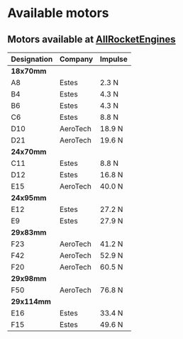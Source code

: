 # Available motors

## Motors available at [AllRocketEngines](http://www.allrocketengines.ca/Engines)

Designation|  Company|   Impulse
---|          ---|       ---
**18x70mm**||
A8|           Estes      |2.3     N
B4|           Estes      |4.3     N
B6|           Estes      |4.3     N
C6|           Estes      |8.8     N
D10|          AeroTech   |18.9    N
D21|          AeroTech   |19.6    N
**24x70mm**||
C11|          Estes      |8.8     N
D12|          Estes      |16.8    N
E15|          AeroTech   |40.0    N
**24x95mm**||
E12|          Estes|     27.2     N
E9|           Estes|     27.9     N
**29x83mm**||
F23|          AeroTech|  41.2     N
F42|          AeroTech|  52.9     N
F20|          AeroTech|  60.5     N
**29x98mm**||
F50|          AeroTech|  76.8     N
**29x114mm**||
E16|          Estes|     33.4     N
F15|          Estes|     49.6     N
